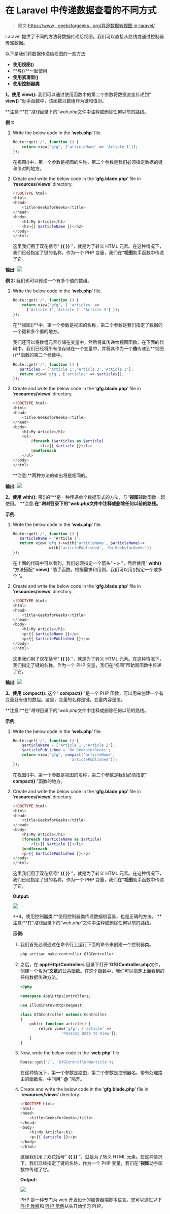# 在 Laravel 中传递数据查看的不同方式

> 原文:[https://www . geeksforgeeks . org/异途数据转视图 in-laravel/](https://www.geeksforgeeks.org/different-ways-for-passing-data-to-view-in-laravel/)

Laravel 提供了不同的方法将数据传递给视图。我们可以直接从路线或通过控制器传递数据。

以下是我们将数据传递给视图的一些方法:

*   **使用视图()**
*   **与()**一起使用
*   **使用紧凑型()**
*   **使用控制器类**

**1。使用 view():** 我们可以通过使用函数中的第二个参数将数据直接传递到“ **view()** ”助手函数中，该函数以数组作为键和值对。

**注意:**在“*路线*目录下的“*web.php*文件中注释或删除任何以前的路线。

**例 1:**

1.  Write the below code in the ‘**web.php**’ file.

    ```php
    Route::get('/', function () {
        return view('gfg', ['articleName' => 'Article 1']);
    });

    ```

    在视图()中，第一个参数是视图的名称，第二个参数是我们必须指定数据的键和值对的地方。

2.  Create and write the below code in the ‘**gfg.blade.php**’ file in ‘**resources/views**’ directory.

    ```php
    <!DOCTYPE html>
    <html>
    <head>
        <title>GeeksforGeeks</title>
    </head>
    <body>
        <h1>My Article</h1>
        <h2>{{ $articleName }}</h2>
    </body>
    </html>
    ```

    这里我们用了双花括号“ **{{ }}** ”，就是为了转义 HTML 元素。在这种情况下，我们已经指定了键的名称，作为一个 PHP 变量，我们在“**视图**助手函数中传递了它。

**输出:**
![](img/5c54858412f8fb826d8284b9022e4ce6.png)

**例 2:** 我们也可以传递一个有多个值的数组。

1.  Write the below code in the ‘**web.php**’ file.

    ```php
    Route::get('/', function () {
        return view('gfg', [ 'articles' => 
          ['Article 1','Article 2','Article 3'] ]);
    });
    ```

    在**视图()**中，第一个参数是视图的名称，第二个参数是我们指定了数据的一个键和多个值的地方。

    我们还可以将数组元素存储在变量中，然后将其传递给视图函数。在下面的代码中，我们已经将所有值存储在一个变量中，并将其作为一个**值**传递到**视图()**函数的第二个参数中。

    ```php
    Route::get('/', function () {
       $articles = ['Article 1','Article 2','Article 3'];
       return view('gfg', ['articles' => $articles]);
    });

    ```

2.  Create and write the below code in the ‘**gfg.blade.php**’ file in ‘**resources/views**’ directory.

    ```php
    <!DOCTYPE html>
    <html>
    <head>
        <title>GeeksforGeeks</title>
    </head>
    <body>
        <h1>My Article</h1>
        <ul>
            @foreach ($articles as $article)
                <li>{{ $article }}</li>
            @endforeach
        </ul>
    </body>
    </html>
    ```

    **注意:**两种方法的输出将是相同的。

**输出:**
![](img/2918cc1b25af3530d91ca5ec3018f418.png)

**2。使用 with():** 带()的“**是一种传递单个数据形式的方法，与“**视图**辅助函数一起使用。
**注意:**在“*路线*目录下的“*web.php*文件中注释或删除任何以前的路线。**

**示例:**

1.  Write the below code in the ‘**web.php**’ file.

    ```php
    Route::get('/', function () {
       $articleName = ‘Article 1’;
       return view('gfg')->with('articleName', $articleName)->
                    with('articlePublished', 'On GeeksforGeeks');
    });
    ```

    在上面的代码中可以看到，我们必须指定一个箭头“ **- >** ”，然后使用“ **with()** ”方法搭配“ **view()** ”助手函数。根据需求和用例，我们可以用()指定一个或多个'**'。**

2.  Create and write the below code in the ‘**gfg.blade.php**’ file in ‘**resources/views**’ directory.

    ```php
    <!DOCTYPE html>
    <html>
    <head>
        <title>GeeksforGeeks</title>
    </head>
    <body>
        <h1>My Article</h1>
        <p>{{ $articleName }}</p>
        <p>{{ $articlePublished }}</p>
    </body>
    </html>
    ```

    这里我们用了双花括号“ **{{ }}** ”，就是为了转义 HTML 元素。在这种情况下，我们指定了键的名称，作为一个 PHP 变量，我们在“视图”帮助器函数中传递了它。

**输出:**
![](img/a1588962b1b0b2637e9121d80d455fa8.png)

**3。使用 compact():** 这个“ **compact()** ”是一个 PHP 函数，可以用来创建一个有变量且有值的数组。这里，变量的名称是键，变量内容是值。

**注意:**在“*路线*目录下的“*web.php*文件中注释或删除任何以前的路线。

**示例:**

1.  Write the below code in the ‘**web.php**’ file.

    ```php
    Route::get('/', function () {
        $articleName = ['Article 1','Article 2'];
        $articlePublished = 'On GeeksforGeeks';
        return view('gfg', compact('articleName', 
                             'articlePublished'));
    });
    ```

    在视图()中，第一个参数是视图的名称，第二个参数是我们必须指定“ **compact()** ”函数的地方。

2.  Create and write the below code in the ‘**gfg.blade.php**’ file in ‘**resources/views**’ directory.

    ```php
    <!DOCTYPE html>
    <html>
    <head>
        <title>GeeksforGeeks</title>
    </head>
    <body>
        <h1>My Article</h1>    
        @foreach ($articleName as $article)
            <li>{{ $article }}</li>
        @endforeach
        <p>{{ $articlePublished }}</p>
    </body>
    </html>
    ```

    这里我们用了双花括号“ **{{ }}** ”，就是为了转义 HTML 元素。在这种情况下，我们已经指定了键的名称，作为一个 PHP 变量，我们在“**视图**助手函数中传递了它。

    **Output:**

    ![](img/75c6b81310ce33ba82c9c0f8c1695761.png)

    **4。使用控制器类:**使用控制器类传递数据很容易，也是正确的方法。
    **注意:**在“*路线*目录下的“*web.php*”文件中注释或删除任何以前的路线。

    **示例:**

    1.  我们首先必须通过在命令行上运行下面的命令来创建一个控制器类。

        ```php
        php artisan make:controller GfGController
        ```

    2.  之后，在 **app/Http/Controllers** 目录下打开“**GfGController.php**文件，创建一个名为“**文章**的公共函数。在这个函数中，我们可以指定上面看到的任何数据传递方法。

        ```php
        <?php

        namespace App\Http\Controllers;

        use Illuminate\Http\Request;

        class GfGController extends Controller
        {
            public function article() {
                return view('gfg', ['article' =>
                          'Passing Data to View']);
            }
        }
        ```

    3.  Now, write the below code in the ‘**web.php**’ file.

        ```php
        Route::get('/', 'GfGController@article');

        ```

        在这种情况下，第一个参数是路由，第二个参数是控制器名，带有处理路由的函数名，中间用“ **@** ”隔开。

    4.  Create and write the below code in the ‘**gfg.blade.php**’ file in ‘**resources/views**’ directory.

        ```php
        <!DOCTYPE html>
        <html>
        <head>
            <title>GeeksforGeeks</title>
        </head>
        <body>
            <h1>My Article</h1>
            <p>{{ $article }}</p>
        </body>
        </html>
        ```

        这里我们用了双花括号“ **{{ }}** ”，就是为了转义 HTML 元素。在这种情况下，我们已经指定了键的名称，作为一个 PHP 变量，我们在“**视图**助手函数中传递了它。

        **Output:**

        ![](img/f979598cdfa4a86b0ef1fd9b697ede4b.png)

        PHP 是一种专门为 web 开发设计的服务器端脚本语言。您可以通过以下 [PHP 教程](https://www.geeksforgeeks.org/php-tutorials/)和 [PHP 示例](https://www.geeksforgeeks.org/php-examples/)从头开始学习 PHP。